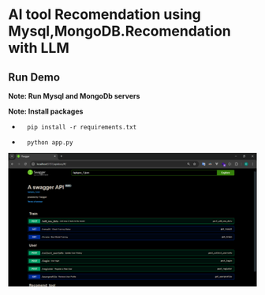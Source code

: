 # AI tool Recomendation using Mysql,MongoDB.Recomendation with LLM

## Run Demo 
**Note: Run Mysql and MongoDb servers**

**Note: Install packages**
-       pip install -r requirements.txt
-       python app.py
<div style="text-align: center;">
    <img src="./demo_swagger/im.png" alt="system_design" title="system_design">
</div>